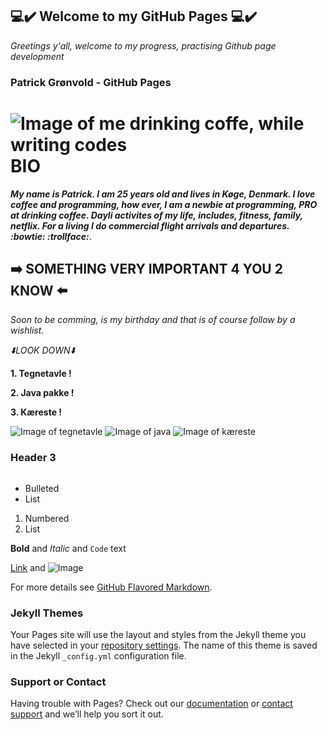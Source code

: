 ## :computer::heavy_check_mark: Welcome to my GitHub Pages :computer::heavy_check_mark:

_Greetings y'all, welcome to my progress, practising Github page development_

### Patrick Grønvold - GitHub Pages

# ![Image of me drinking coffe, while writing codes](https://media1.giphy.com/media/7srpeY4TZMrO8/200w.webp?cid=790b761135707c2f51b45c96061aa15e14621992e7bcf7a9&rid=200w.webp) BIO
**_My name is Patrick. I am 25 years old and lives in Køge, Denmark.
I love coffee and programming, how ever, I am a newbie at programming, PRO at drinking coffee. Dayli activites of my life, includes, fitness, family, netflix. For a living I do commercial flight arrivals and departures.  :bowtie: :trollface:_**. 

## :arrow_right: SOMETHING VERY IMPORTANT 4 YOU 2 KNOW :arrow_left:	
_Soon to be comming, is my birthday and that is of course follow by a wishlist._

_:arrow_down:LOOK DOWN:arrow_down:_

**1. Tegnetavle !** 

**2. Java pakke !** 

**3. Kæreste !** 

![Image of tegnetavle](https://www.pricerunner.dk/product/640x640/1868934762/Wacom-Intuos-Small.jpg?c=0.7)
![Image of java](https://static.javatpoint.com/images/core/java-features.png)
![Image of kæreste](https://www.40plus.dk/images_v2/find-en-kaereste.jpg)
### Header 3


```markdown

```
- Bulleted
- List

1. Numbered
2. List

**Bold** and _Italic_ and `Code` text

[Link](url) and ![Image](src)


For more details see [GitHub Flavored Markdown](https://guides.github.com/features/mastering-markdown/).

### Jekyll Themes

Your Pages site will use the layout and styles from the Jekyll theme you have selected in your [repository settings](https://github.com/patrickmylius/patrickmylius.github.io/settings). The name of this theme is saved in the Jekyll `_config.yml` configuration file.

### Support or Contact

Having trouble with Pages? Check out our [documentation](https://help.github.com/categories/github-pages-basics/) or [contact support](https://github.com/contact) and we’ll help you sort it out.
